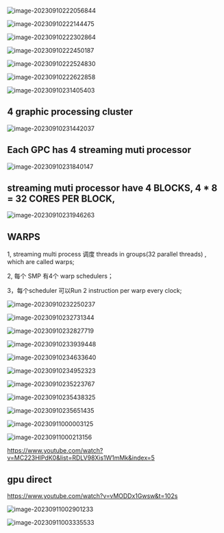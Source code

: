 ![image-20230910222056844](https://pics-1319111454.cos.ap-nanjing.myqcloud.com/image-20230910222056844.png)

![image-20230910222144475](https://pics-1319111454.cos.ap-nanjing.myqcloud.com/image-20230910222144475.png)

![image-20230910222302864](https://pics-1319111454.cos.ap-nanjing.myqcloud.com/image-20230910222302864.png)



![image-20230910222450187](https://pics-1319111454.cos.ap-nanjing.myqcloud.com/image-20230910222450187.png)

![image-20230910222524830](https://pics-1319111454.cos.ap-nanjing.myqcloud.com/image-20230910222524830.png)

![image-20230910222622858](https://pics-1319111454.cos.ap-nanjing.myqcloud.com/image-20230910222622858.png)

![image-20230910231405403](https://pics-1319111454.cos.ap-nanjing.myqcloud.com/image-20230910231405403.png)

## 4 graphic processing cluster 

![image-20230910231442037](https://pics-1319111454.cos.ap-nanjing.myqcloud.com/image-20230910231442037.png)

## Each GPC has 4 streaming muti processor 

![image-20230910231840147](https://pics-1319111454.cos.ap-nanjing.myqcloud.com/image-20230910231840147.png)

## streaming muti processor have 4 BLOCKS,  4 * 8 = 32 CORES PER BLOCK,  

![image-20230910231946263](https://pics-1319111454.cos.ap-nanjing.myqcloud.com/image-20230910231946263.png)



## WARPS

1, streaming multi process 调度 threads in groups(32 parallel threads) ,  which are called warps;

2, 每个 SMP 有4个 warp schedulers；

3，每个scheduler 可以Run 2 instruction per warp every clock;

![image-20230910232250237](https://pics-1319111454.cos.ap-nanjing.myqcloud.com/image-20230910232250237.png)



![image-20230910232731344](https://pics-1319111454.cos.ap-nanjing.myqcloud.com/image-20230910232731344.png)



![image-20230910232827719](https://pics-1319111454.cos.ap-nanjing.myqcloud.com/image-20230910232827719.png)

![image-20230910233939448](https://pics-1319111454.cos.ap-nanjing.myqcloud.com/image-20230910233939448.png)

![image-20230910234633640](https://pics-1319111454.cos.ap-nanjing.myqcloud.com/image-20230910234633640.png)

![image-20230910234952323](https://pics-1319111454.cos.ap-nanjing.myqcloud.com/image-20230910234952323.png)

![image-20230910235223767](https://pics-1319111454.cos.ap-nanjing.myqcloud.com/image-20230910235223767.png)

![image-20230910235438325](https://pics-1319111454.cos.ap-nanjing.myqcloud.com/image-20230910235438325.png)

![image-20230910235651435](https://pics-1319111454.cos.ap-nanjing.myqcloud.com/image-20230910235651435.png)

![image-20230911000003125](https://pics-1319111454.cos.ap-nanjing.myqcloud.com/image-20230911000003125.png)

![image-20230911000213156](C:/Users/wanmi/AppData/Roaming/Typora/typora-user-images/image-20230911000213156.png)





https://www.youtube.com/watch?v=MC223HlPdK0&list=RDLV98Xis1W1mMk&index=5

## gpu direct

https://www.youtube.com/watch?v=vMODDx1Gwsw&t=102s

![image-20230911002901233](https://pics-1319111454.cos.ap-nanjing.myqcloud.com/image-20230911002901233.png)

![image-20230911003335533](https://pics-1319111454.cos.ap-nanjing.myqcloud.com/image-20230911003335533.png)